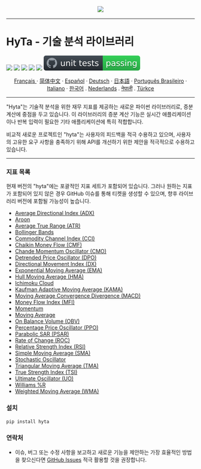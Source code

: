 <div align="center">
  <img src=https://avatars.githubusercontent.com/u/113800422?s=200&v=4"><br>
</div>

-----------------
# HyTa - 기술 분석 라이브러리

![](https://img.shields.io/badge/python-3.8-blue.svg) ![](https://img.shields.io/badge/python-3.9-blue.svg) ![](https://img.shields.io/badge/python-3.10-blue.svg) ![](https://img.shields.io/badge/python-3.11-blue.svg) ![](https://img.shields.io/badge/pypy-3-blue.svg) ![unit tests](https://github.com/Hypance/HypanceDataAnalysis/blob/read.me/readme_docs/unittest.svg) 



<p align="center">
    <a href="/readme_docs/readme_fr.md">Français </a>
    ·
    <a href="/readme_docs/readme_cn.md">简体中文</a>
    ·
    <a href="/readme_docs/readme_es.md">Español</a>
    ·
    <a href="/readme_docs/readme_de.md">Deutsch</a>
    ·
    <a href="/readme_docs/readme_ja.md">日本語</a>
    ·
    <a href="/readme_docs/readme_pt-BR.md">Português Brasileiro</a>
    ·
    <a href="/readme_docs/readme_it.md">Italiano</a>
    ·
    <a href="/readme_docs/readme_kr.md">한국어</a>
    .
    <a href="/readme_docs/readme_nl.md">Nederlands</a>
    .
    <a href="/readme_docs/readme_np.md">नेपाली</a>
    .
    <a href="/readme_docs/readme_tr.md">Türkçe</a>
  </p>

-----------------

"Hyta"는 기술적 분석을 위한 재무 지표를 제공하는 새로운 파이썬 라이브러리로, 증분 계산에 중점을 두고 있습니다. 이 라이브러리의 증분 계산 기능은 실시간 애플리케이션이나 반복 입력이 필요한 기타 애플리케이션에 특히 적합합니다.

비교적 새로운 프로젝트인 "hyta"는 사용자의 피드백을 적극 수용하고 있으며, 사용자의 고유한 요구 사항을 충족하기 위해 API를 개선하기 위한 제안을 적극적으로 수용하고 있습니다.

---

### 지표 목록

현재 버전의 "hyta"에는 포괄적인 지표 세트가 포함되어 있습니다. 그러나 원하는 지표가 포함되어 있지 않은 경우 GitHub 이슈를 통해 티켓을 생성할 수 있으며, 향후 라이브러리 버전에 포함될 가능성이 높습니다.

- [Average Directional Index (ADX)](https://github.com/Hypance/HypanceDataAnalysis/blob/main/hyta/adx.py)
- [Aroon](https://github.com/Hypance/HypanceDataAnalysis/blob/main/hyta/aroon.py)
- [Average True Range (ATR)](https://github.com/Hypance/HypanceDataAnalysis/blob/main/hyta/atr.py)
- [Bollinger Bands](https://github.com/Hypance/HypanceDataAnalysis/blob/main/hyta/bollinger.py)
- [Commodity Channel Index (CCI)](https://github.com/Hypance/HypanceDataAnalysis/blob/main/hyta/cci.py)
- [Chaikin Money Flow (CMF)](https://github.com/Hypance/HypanceDataAnalysis/blob/main/hyta/cmf.py)
- [Chande Momentum Oscillator (CMO)](https://github.com/Hypance/HypanceDataAnalysis/blob/main/hyta/cmo.py)
- [Detrended Price Oscillator (DPO)](https://github.com/Hypance/HypanceDataAnalysis/blob/main/hyta/dpo.py)
- [Directional Movement Index (DX)](https://github.com/Hypance/HypanceDataAnalysis/blob/main/hyta/dx.py)
- [Exponential Moving Average (EMA)](https://github.com/Hypance/HypanceDataAnalysis/blob/main/hyta/ema.py)
- [Hull Moving Average (HMA)](https://github.com/Hypance/HypanceDataAnalysis/blob/main/hyta/hma.py)
- [Ichimoku Cloud](https://github.com/Hypance/HypanceDataAnalysis/blob/main/hyta/ichimoku_cloud.py)
- [Kaufman Adaptive Moving Average (KAMA)](https://github.com/Hypance/HypanceDataAnalysis/blob/main/hyta/kama.py)
- [Moving Average Convergence Divergence (MACD)](https://github.com/Hypance/HypanceDataAnalysis/blob/main/hyta/macd.py)
- [Money Flow Index (MFI)](https://github.com/Hypance/HypanceDataAnalysis/blob/main/hyta/mfi.py)
- [Momentum](https://github.com/Hypance/HypanceDataAnalysis/blob/main/hyta/momentum.py)
- [Moving Average](https://github.com/Hypance/HypanceDataAnalysis/blob/main/hyta/movingaverage.py)
- [On Balance Volume (OBV)](https://github.com/Hypance/HypanceDataAnalysis/blob/main/hyta/on_balance_volume.py)
- [Percentage Price Oscillator (PPO)](https://github.com/Hypance/HypanceDataAnalysis/blob/main/hyta/ppo.py)
- [Parabolic SAR (PSAR)](https://github.com/Hypance/HypanceDataAnalysis/blob/main/hyta/psar.py)
- [Rate of Change (ROC)](https://github.com/Hypance/HypanceDataAnalysis/blob/main/hyta/roc.py)
- [Relative Strength Index (RSI)](https://github.com/Hypance/HypanceDataAnalysis/blob/main/hyta/rsi.py)
- [Simple Moving Average (SMA)](https://github.com/Hypance/HypanceDataAnalysis/blob/main/hyta/SMA.py)
- [Stochastic Oscillator](https://github.com/Hypance/HypanceDataAnalysis/blob/main/hyta/Stochastic_Oscillator.py)
- [Triangular Moving Average (TMA)](https://github.com/Hypance/HypanceDataAnalysis/blob/main/hyta/tma.py)
- [True Strength Index (TSI)](https://github.com/Hypance/HypanceDataAnalysis/blob/main/hyta/tsi.py)
- [Ultimate Oscillator (UO)](https://github.com/Hypance/HypanceDataAnalysis/blob/main/hyta/uo.py)
- [Williams %R](https://github.com/Hypance/HypanceDataAnalysis/blob/main/hyta/williams_r.py)
- [Weighted Moving Average (WMA)](https://github.com/Hypance/HypanceDataAnalysis/blob/main/hyta/wma.py)



### 설치
```bash
pip install hyta
```

### 연락처

- 이슈, 버그 또는 수정 사항을 보고하고 새로운 기능을 제안하는 가장 효율적인 방법을 찾으신다면 [GitHub Issues](https://github.com/Hypance/HypanceDataAnalysis/issues) 적극 활용할 것을 권장합니다.